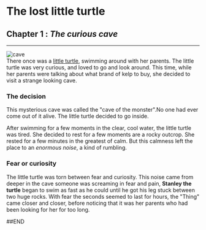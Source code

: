 # The lost little turtle

## Chapter 1 : *The curious cave*
---

![cave](https://i.pinimg.com/originals/7e/f0/55/7ef0557ffb20e220ba4a87d559f5c902.jpg)</br>
There once was a [little turtle](https://i.pinimg.com/originals/4f/69/89/4f6989c2080b5f0ccc2f7bdae7807f1d.jpg), swimming around with her parents. The little turtle was very curious, and loved to go and look around. This time, while her parents were talking about what brand of kelp to buy, she decided to visit a strange looking cave.

### The decision

This mysterious cave was called the "cave of the monster".No one had ever come out of it alive.
The little turtle decided to go inside.

After swimming for a few moments in the clear, cool water, the little turtle was tired.
She decided to rest for a few moments are a rocky outcrop.
She rested for a few minutes in the greatest of calm.
But this calmness left the place to an *enormous noise*, a kind of rumbling.

### Fear or curiosity

The little turtle was torn between fear and curiosity.
This noise came from deeper in the cave someone was screaming in fear and pain, **Stanley the turtle** began to swim as fast as he could until he got his leg stuck between two huge rocks. With fear the seconds seemed to last for hours, the "Thing" came closer and closer, before noticing that it was her parents who had been looking for her for too long.

##END